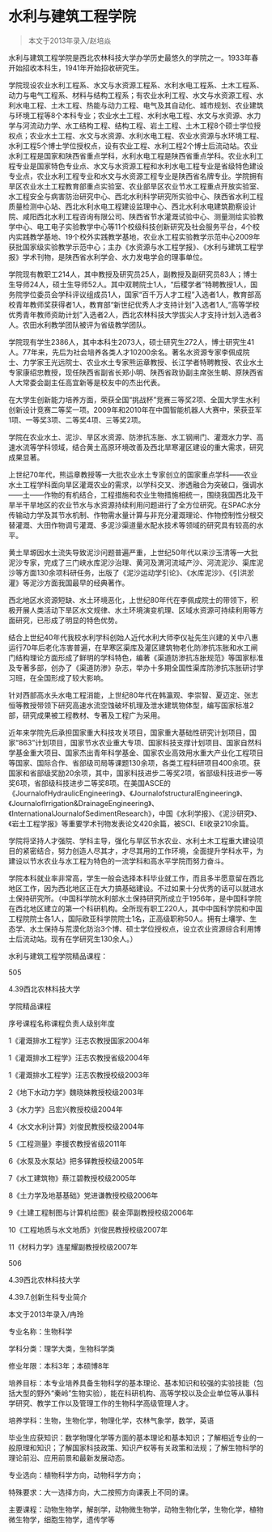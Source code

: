 
# 水利与建筑工程学院  

> 本文于2013年录入/赵培焱  

水利与建筑工程学院是西北农林科技大学办学历史最悠久的学院之一。1933年春开始招收本科生，1941年开始招收研究生。

学院现设农业水利工程系、水文与水资源工程系、水利水电工程系、土木工程系、动力与电气工程系、材料与结构工程系；有农业水利工程、水文与水资源工程、水利水电工程、土木工程、热能与动力工程、电气及其自动化、城市规划、农业建筑与环境工程等8个本科专业；农业水土工程、水利水电工程、水文与水资源、水力学与河流动力学、水工结构工程、结构工程、岩土工程、土木工程8个硕士学位授权点；农业水土工程、水文与水资源、水利水电工程、农业水资源与水环境工程、水利工程5个博士学位授权点，设有农业工程、水利工程2个博士后流动站。农业水利工程是国家和陕西省重点学科，水利水电工程是陕西省重点学科。农业水利工程专业是国家特色专业点、水文与水资源工程和水利水电工程专业是省级特色建设专业点，农业水利工程专业和水文与水资源工程专业是陕西省名牌专业。学院拥有旱区农业水土工程教育部重点实验室、农业部旱区农业节水工程重点开放实验室、水工程安全与病害防治研究中心、西北水利科学研究所实验中心、陕西省水利工程质量检测中心站、西北水利水电工程建设监理中心、西北水利水电建筑勘察设计院、咸阳西北水利工程咨询有限公司、陕西省节水灌溉试验中心、测量测绘实验教学中心、电工电子实验教学中心等11个校级科技创新研究及社会服务平台，4个校内实践教学基地、19个校外实践教学基地，农业水工程实验教学示范中心2009年获批国家级实验教学示范中心；主办《水资源与水工程学报》、《水利与建筑工程学报》学术刊物，是陕西省水利学会、水力发电学会的理事单位。

学院现有教职工214人，其中教授及研究员25人，副教授及副研究员83人；博士生导师24人，硕士生导师52人。其中双聘院士1人，“后稷学者”特聘教授1人，国务院学位委员会学科评议组成员1人，国家“百千万人才工程”入选者1人，教育部高校青年教师奖获得者1人，教育部“新世纪优秀人才支持计划”入选者1人,“高等学校优秀青年教师资助计划”入选者2人，西北农林科技大学拔尖人才支持计划入选者3人。农田水利教学团队被评为省级教学团队。

学院现有学生2386人，其中本科生2073人，硕士研究生272人，博士研究生41人。77年来，先后为社会培养各类人才10200余名。著名水资源专家李佩成院士、力学家王光远院士、农业水土专家熊运章教授、长江学者特聘教授、农业水土专家康绍忠教授，现任陕西省副省长郑小明、陕西省政协副主席张生朝、原陕西省人大常委会副主任高宜新等是校友中的杰出代表。

在大学生创新能力培养方面，荣获全国“挑战杯”竞赛三等奖2项、全国大学生水利创新设计竞赛二等奖一项。2009年和2010年在中国智能机器人大赛中，荣获亚军1项、一等奖3项、二等奖4项、三等奖2项。

学院在农业水土、泥沙、旱区水资源、防渗抗冻胀、水工钢闸门、灌溉水力学、高速水流等学科领域，结合黄土高原环境改善及西北旱寒灌区建设的重大需求，研究成果显著。

上世纪70年代，熊运章教授等一大批农业水土专家创立的国家重点学科——农业水土工程学科面向旱区灌溉农业的需求，以学科交叉、渗透融合为突破口，强调水——土——作物的有机结合，工程措施和农业生物措施相统一，围绕我国西北及干旱半干旱地区的农业节水与水资源持续利用问题进行了全方位研究。在SPAC水分传输动力学及其节水机制、作物需水量计算与非充分灌溉理论、作物控制性分根交替灌溉、大田作物调亏灌溉、多泥沙渠道量水配水技术等领域的研究具有较高的水平。

黄土旱塬因水土流失导致泥沙问题普遍严重，上世纪50年代以来沙玉清等一大批泥沙专家，完成了三门峡水库泥沙治理、黄河及渭河流域产沙、河流泥沙、渠库泥沙等方面130余项科研任务，出版了《泥沙运动学引论》、《水库泥沙》、《引洪淤灌》等泥沙方面我国最早的经典著作。

西北地区水资源短缺、水土环境恶化，上世纪80年代在李佩成院士的带领下，积极开展人类活动下旱区水文规律、水土环境演变机理、区域水资源可持续利用等方面研究，已形成了明显的特色优势。

结合上世纪40年代我校水利学科创始人近代水利大师李仪祉先生兴建的关中八惠运行70年后老化冻害普遍，在旱寒区渠库及灌区建筑物老化防渗抗冻胀和水工闸门结构理论方面形成了鲜明的学科特色，编著《渠道防渗抗冻胀规范》等国家标准及专著多部，创办了《渠道防渗》杂志，举办十多期全国性渠库防渗抗冻胀研讨学习班，在全国形成了较大影响。

针对西部高水头水电工程消能，上世纪80年代在韩瀛观、李崇智、夏迈定、张志恒等教授带领下研究高速水流空蚀破坏机理及泄水建筑物体型，编写国家标准2部，研究成果被工程教材、专著及工程广为采用。

近年来学院先后承担国家重大科技攻关项目，国家重大基础性研究计划项目，国家“863”计划项目，国家节水农业重大专项、国家科技支撑计划项目、国家自然科学基金重大项目、国家杰出青年科学基金、国家农业高效用水重大产业化工程项目等国家、国际合作、省部级司局等课题130余项，各类工程科研项目400余项。获国家和省部级奖励20余项，其中，国家科技进步二等奖2项，省部级科技进步一等奖6项，省部级科技进步二等奖8项。在美国ASCE的《JournalofHydraulicEngineering》、《JournalofstructuralEngineering》、《JournalofIrrigation&amp;DrainageEngineering》、《InternationalJournalofSedimentResearch》，中国《水利学报》、《泥沙研究》、《岩土工程学报》等重要学术刊物发表论文420余篇，被SCI、EI收录210余篇。

学院将坚持人才强院、学科主导，强化与旱区节水农业、水利土木工程重大建设项目的紧密结合，努力创造人尽其才，才尽其用的工作环境，全面提升学科水平，为建设以节水农业与水工程为特色的一流学科和高水平学院而努力奋斗。

学院本科就业率非常高，学生一般会选择本科毕业就工作，而且多半愿意留在西北地区工作，因为西北地区正在大力搞基础建设。不过如果十分优秀的话可以就进水土保持研究所。（中国科学院水利部水土保持研究所成立于1956年，是中国科学院在西北地区建立的第一个科研机构。全所现有职工220人，其中中国科学院和中国工程院院士各1人，国际欧亚科学院院士1名，正高级职称50人。拥有土壤学、生态学、水土保持与荒漠化防治3个博、硕士学位授权点，设立农业资源综合利用博士后流动站。现有在学研究生130余人。）

水利与建筑工程学院精品课程：

505

4.39西北农林科技大学

学院精品课程

序号课程名称课程负责人级别年度

1《灌溉排水工程学》汪志农教授国家2004年

1《灌溉排水工程学》汪志农教授省级2004年

1《灌溉排水工程学》汪志农教授校级2003年

2《地下水动力学》魏晓妹教授校级2003年

3《水力学》吕宏兴教授校级2004年

4《水文水利计算》刘俊民教授校级2004年

5《工程测量》李援农教授省级2011年

6《水泵及水泵站》把多铎教授校级2005年

7《水工建筑物》蔡江碧教授校级2005年

8《土力学及地基基础》党进谦教授校级2006年

9《土建工程制图与计算机绘图》裴金萍副教授校级2006年

10《工程地质与水文地质》刘俊民教授校级2007年

11《材料力学》连星耀副教授校级2007年

506

4.39西北农林科技大学

4.39.7.创新生科专业简介

本文于2013年录入/冉玲

专业名称：生物科学

学科分类：理学大类，生物科学类

修业年限：本科3年；本硕博8年

培养目标：本专业培养具备生物科学的基本理论、基本知识和较强的实验技能（包括大型的野外“秦岭”生物实验），能在科研机构、高等学校以及企业单位等从事科学研究、教学工作以及管理工作的生物科学高级管理人才。

培养学科：生物，生物化学，物理化学，农林气象学，数学，英语

毕业生应获知识：数学物理化学等方面的基本理论和基本知识；了解相近专业的一般原理和知识；了解国家科技政策、知识产权等有关政策和法规；了解生物科学的理论前沿、应用前景和最新发展动态。

专业选向：植物科学方向，动物科学方向；

特殊要求：大一选择方向，大二按照方向课表上不同的课。

主要课程：动物生物学，解剖学，动物微生物学，动物生物化学，生物化学，植物微生物学，细胞生物学，遗传学等


